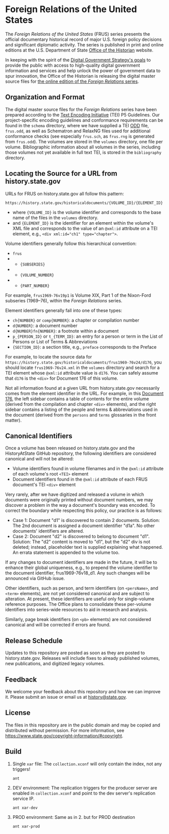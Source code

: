 Foreign Relations of the United States
======================================

The *Foreign Relations of the United States* (FRUS) series presents the official documentary historical 
record of major U.S. foreign policy decisions and significant diplomatic activity.  The series is published
in print and online editions at the U.S. Department of State [Office of the Historian](https://history.state.gov/) 
website.  

In keeping with the spirit of the
[Digital Government Strategy's goals](https://www.cio.gov/fed-it-topics/modernization/digital-strategy/)
to provide the public with access to high-quality digital government information and services 
and help unlock the power of government data to spur innovation, the Office of the Historian 
is releasing the digital master source files for [the online edition of the *Foreign Relations* series](https://history.state.gov/historicaldocuments).  

Organization and Format
-----------------------
The digital master source files for the *Foreign Relations* series have been prepared according to the 
[Text Encoding Initiative](http://www.tei-c.org/) (TEI) P5 Guidelines.  Our project-specific encoding guidelines and
conformance requirements can be found in the `schema` directory, where we have supplied a 
TEI [ODD](http://www.tei-c.org/Guidelines/Customization/odds.xml) file, `frus.odd`, as well as Schematron 
and RelaxNG files used for additional conformance checks (see especially `frus.sch`, as `frus.rng` is generated from 
`frus.odd`).  The volumes are stored in the `volumes` directory, one file per volume.  Bibliographic information 
about all volumes in the series, including those volumes not yet available in full text TEI, is stored in the 
`bibliography` directory.

Locating the Source for a URL from history.state.gov
----------------------------------------------------
URLs for FRUS on history.state.gov all follow this pattern:

  `https://history.state.gov/historicaldocuments/{VOLUME_ID}/{ELEMENT_ID}`

* where `{VOLUME_ID}` is the volume identifier and corresponds to the base name of the files in the `volumes` directory. 
* and `{ELEMENT_ID}` is the identifier for an element within the volume's XML file and corresponds to the value of an `@xml:id` attribute on a TEI element, e.g., `<div xml:id="ch1" type="chapter">`.  

Volume identifiers generally follow this hierarchical convention:

* `frus`
* + `{SUBSERIES}`
* + `{VOLUME_NUMBER}`
* + `{PART_NUMBER}`

For example, `frus1969-76v19p1` is Volume XIX, Part 1 of the Nixon-Ford subseries (1969–76), within the *Foreign Relations* series. 

Element identifiers generally fall into one of these types:

* `ch{NUMBER}` or `comp{NUMBER}`: a chapter or compilation number
* `d{NUMBER}`: a document number
* `d{NUMBER}fn{NUMBER}`: a footnote within a document
* `p_{PERSON_ID}` or `t_{TERM_ID}`: an entry for a person or term in the List of Persons or List of Terms & Abbreviations
* `{SECTION_ID}`: a section title, e.g., `preface` corresponds to the Preface

For example, to locate the source data for `https://history.state.gov/historicaldocuments/frus1969-76v24/d176`, you should locate `frus1969-76v24.xml` in the `volumes` directory and search for a TEI element whose `@xml:id` attribute value is `d176`.  You can safely assume that `d176` is the `<div>` for Document 176 of this volume.

Not all information found at a given URL from history.state.gov necessarily comes from the element identifier in the URL. For example, in this [Document 176](https://history.state.gov/historicaldocuments/frus1969-76v24/d176), the left sidebar contains a table of contents for the entire volume (derived from the compilation and chapter `<div>` elements), and the right sidebar contains a listing of the people and terms & abbreviations used in the document (derived from the `persons` and `terms` glossaries in the front matter).

Canonical Identifiers
---------------------
Once a volume has been released on history.state.gov and the HistoryAtState GitHub repository, the 
following identifiers are considered canonical and will not be altered:

- Volume identifiers found in volume filenames and in the `@xml:id` attribute of each volume's root `<TEI>` element
- Document identifiers found in the `@xml:id` attribute of each FRUS document's TEI `<div>` element

Very rarely, after we have digitized and released a volume in which documents were originally 
printed without document numbers, we may discover a problem in the way a document's boundary was encoded.
To correct the boundary while respecting this policy, our practice is as follows:

- Case 1: Document "d1" is discovered to contain 2 documents. Solution: The 2nd document is assigned a 
document identifier "d1a". No other documents' identifiers are altered.
- Case 2: Document "d2" is discovered to belong to document "d1". Solution: The "d2" content is moved 
to "d1", but the "d2" div is not deleted; instead, placeholder text is supplied explaining what happened.
An errata statement is appended to the volume too.

If any changes to document identifiers are made in the future, it will be to enhance their global uniqueness, 
e.g., to prepend the volume identifier to the document identifier, frus1969-76v18_d1. Any such changes will be 
announced via GitHub issue.

Other identifiers, such as person, and term identifiers (on `<persName>`, and `<term>` elements), are not yet
considered canonical and are subject to alteration. At present, these identifiers are useful only for 
single-volume reference purposes. The Office plans to consolidate these per-volume identifiers into
series-wide resources to aid in research and analysis. 

Similarly, page break identifiers (on `<pb>` elements) are not considered canonical and will be corrected 
if errors are found.

Release Schedule
----------------
Updates to this repository are posted as soon as they are posted to history.state.gov. Releases will 
include fixes to already published volumes, new publications, and digitized legacy volumes. 

Feedback
--------
We welcome your feedback about this repository and how we can improve it.  Please submit an issue or email us
at history@state.gov.

License
-------
The files in this repository are in the public domain and may be copied and distributed without permission. For 
more information, see https://www.state.gov/copyright-information/#copyright.

Build
-------
1. Single `xar` file: The `collection.xconf` will only contain the index, not any triggers!
    ~~~shell
    ant
    ~~~

2. DEV environment: The replication triggers for the producer server are enabled in  `collection.xconf` and point to the dev server's replication service IP.
    ~~~shell
    ant xar-dev
    ~~~

3. PROD environment: Same as in 2. but for PROD destination
    ~~~shell
    ant xar-prod
    ~~~
